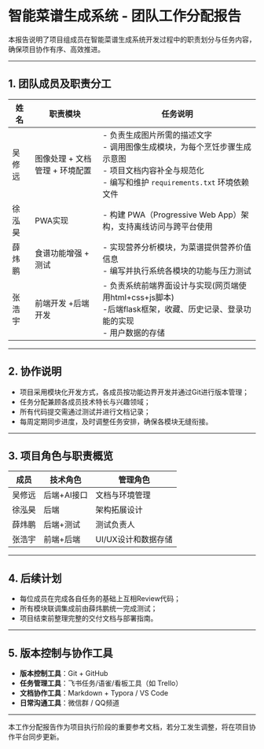 # 智能菜谱生成系统 - 团队工作分配报告

本报告说明了项目组成员在智能菜谱生成系统开发过程中的职责划分与任务内容，确保项目协作有序、高效推进。

---

## 1. 团队成员及职责分工


| 姓名     | 职责模块                                     | 任务说明                                                                                                                                 |
|----------|----------------------------------------------|------------------------------------------------------------------------------------------------------------------------------------------|
| 吴修远   | 图像处理 + 文档管理 + 环境配置               | - 负责生成图片所需的描述文字 <br> - 调用图像生成模块，为每个烹饪步骤生成示意图 <br> - 项目文档内容补全与规范化 <br> - 编写和维护 `requirements.txt` 环境依赖文件 |
| 徐泓昊   | PWA实现                |- 构建 PWA（Progressive Web App）架构，支持离线访问与跨平台使用              |
| 薛炜鹏   | 食谱功能增强 + 测试                          | - 实现营养分析模块，为菜谱提供营养价值信息 <br> - 编写并执行系统各模块的功能与压力测试                     |
| 张浩宇   | 前端开发    +后端开发                                 | - 负责系统前端界面设计与实现(网页端使用html+css+js脚本) <br> -后端flask框架，收藏、历史记录、登录功能的实现 <br> - 用户数据的存储                                                                 |

---

## 2. 协作说明

- 项目采用模块化开发方式，各成员按功能边界开发并通过Git进行版本管理；
- 任务分配兼顾各成员技术特长与兴趣领域；
- 所有代码提交需通过测试并进行文档记录；
- 每周定期同步进度，及时调整任务安排，确保各模块无缝衔接。

---

## 3. 项目角色与职责概览


| 成员     | 技术角色     | 管理角色       |
|----------|--------------|----------------|
| 吴修远   | 后端+AI接口  | 文档与环境管理 |
| 徐泓昊   | 后端         | 架构拓展设计   |
| 薛炜鹏   | 后端+测试    | 测试负责人     |
| 张浩宇   | 前端+后端         | UI/UX设计和数据存储      |

---

## 4. 后续计划

- 每位成员在完成各自任务的基础上互相Review代码；
- 所有模块联调集成前由薛炜鹏统一完成测试；
- 项目结束前整理完整的交付文档与部署指南。

---

## 5. 版本控制与协作工具

- **版本控制工具**：Git + GitHub
- **任务管理工具**：飞书任务/语雀/看板工具（如 Trello）
- **文档协作工具**：Markdown + Typora / VS Code
- **日常沟通工具**：微信群 / QQ频道

---

本工作分配报告作为项目执行阶段的重要参考文档，若分工发生调整，将在项目协作平台同步更新。
